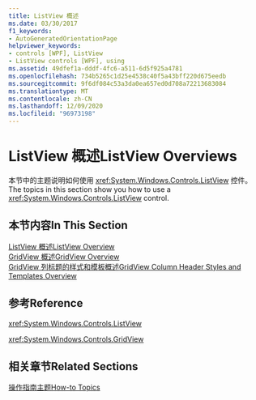 ```yaml
---
title: ListView 概述
ms.date: 03/30/2017
f1_keywords:
- AutoGeneratedOrientationPage
helpviewer_keywords:
- controls [WPF], ListView
- ListView controls [WPF], using
ms.assetid: 49dfef1a-dddf-4fc6-a511-6d5f925a4781
ms.openlocfilehash: 734b5265c1d25e4538c40f5a43bff220d675eedb
ms.sourcegitcommit: 9f6df084c53a3da0ea657ed0d708a72213683084
ms.translationtype: MT
ms.contentlocale: zh-CN
ms.lasthandoff: 12/09/2020
ms.locfileid: "96973198"
---
```

# <a name="listview-overviews"></a><span data-ttu-id="609c4-102">ListView 概述</span><span class="sxs-lookup"><span data-stu-id="609c4-102">ListView Overviews</span></span>
<span data-ttu-id="609c4-103">本节中的主题说明如何使用 <xref:System.Windows.Controls.ListView> 控件。</span><span class="sxs-lookup"><span data-stu-id="609c4-103">The topics in this section show you how to use a <xref:System.Windows.Controls.ListView> control.</span></span>  
  
## <a name="in-this-section"></a><span data-ttu-id="609c4-104">本节内容</span><span class="sxs-lookup"><span data-stu-id="609c4-104">In This Section</span></span>  
 [<span data-ttu-id="609c4-105">ListView 概述</span><span class="sxs-lookup"><span data-stu-id="609c4-105">ListView Overview</span></span>](listview-overview.md)  
 [<span data-ttu-id="609c4-106">GridView 概述</span><span class="sxs-lookup"><span data-stu-id="609c4-106">GridView Overview</span></span>](gridview-overview.md)  
 [<span data-ttu-id="609c4-107">GridView 列标题的样式和模板概述</span><span class="sxs-lookup"><span data-stu-id="609c4-107">GridView Column Header Styles and Templates Overview</span></span>](gridview-column-header-styles-and-templates-overview.md)  
  
## <a name="reference"></a><span data-ttu-id="609c4-108">参考</span><span class="sxs-lookup"><span data-stu-id="609c4-108">Reference</span></span>  
 <xref:System.Windows.Controls.ListView>  
  
 <xref:System.Windows.Controls.GridView>  
  
## <a name="related-sections"></a><span data-ttu-id="609c4-109">相关章节</span><span class="sxs-lookup"><span data-stu-id="609c4-109">Related Sections</span></span>  
 [<span data-ttu-id="609c4-110">操作指南主题</span><span class="sxs-lookup"><span data-stu-id="609c4-110">How-to Topics</span></span>](listview-how-to-topics.md)
